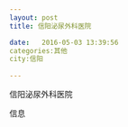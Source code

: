 ```yaml
--- 
layout: post 
title: 信阳泌尿外科医院

date:   2016-05-03 13:39:56 
categories:其他  
city:信阳
  
--- 
```

   
信阳泌尿外科医院

信息

